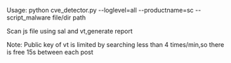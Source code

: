 Usage:
    python cve_detector.py --loglevel=all --productname=sc --script_malware file/dir path

Scan js file using sal and vt,generate report

Note:
Public key of vt is limited by searching less than 4 times/min,so there is free 15s between each post